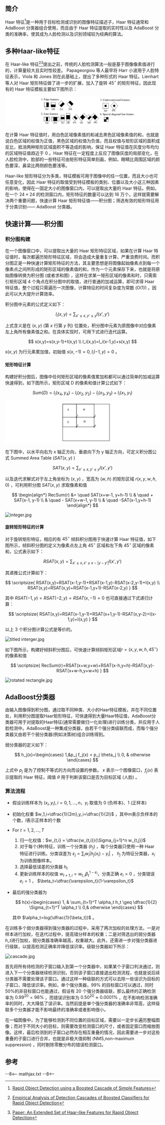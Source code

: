 ## 简介

Haar 特征[^1]是一种用于目标检测或识别的图像特征描述子，Haar 特征通常和 AdaBoost 分类器组合使用，而且由于 Haar 特征提取的实时性以及 AdaBoost 分类的准确率，使其成为人脸检测以及识别领域较为经典的算法。



## 多种Haar-like特征

在 Haar-like 特征[^2][^3]提出之前，传统的人脸检测算法一般是基于图像像素值进行的，计算量较大且实时性较差。 Papageorgiou 等人最早将 Harr 小波用于人脸特征表示，Viola 和 Jones 则在此基础上，提出了多种形式的 Haar 特征。Lienhart 等人对 Haar 矩形特征做了进一步的扩展，加入了旋转 $45^{\circ}$ 的矩形特征，因此现有的 Haar 特征模板主要如下图所示：

![Haar-like 矩形特征](image/Haar_like.png)

在计算 Haar 特征值时，用白色区域像素值的和减去黑色区域像素值的和，也就是说白色区域的权值为正值，黑色区域的权值为负值，而且权值与矩形区域的面积成反比，抵消两种矩形区域面积不等造成的影响，保证 Haar 特征值在灰度分布均匀的区域特征值趋近于 0 。Haar 特征在一定程度上反应了图像灰度的局部变化，在人脸检测中，脸部的一些特征可由矩形特征简单刻画，例如，眼睛比周围区域的颜色要深，鼻梁比两侧颜色要浅等。

Haar-like 矩形特征分为多类，特征模板可用于图像中的任一位置，而且大小也可任意变化，因此 Haar 特征的取值受到特征模板的类别、位置以及大小这三种因素的影响，使得在一固定大小的图像窗口内，可以提取出大量的 Haar 特征。例如，在一个 $24\times 24$ 的检测窗口内，矩形特征的数量可以达到 16 万个。这样就需要解决两个重要问题，快速计算 Haar 矩形特征值——积分图；筛选有效的矩形特征用于分类识别—— AdaBoost 分类器。



## 快速计算——积分图

### 积分图构建

在一个图像窗口中，可以提取出大量的 Haar 矩形特征区域，如果在计算 Haar 特征值时，每次都遍历矩形特征区域，将会造成大量重复计算，严重浪费时间。而积分图正是一种快速计算矩形特征的方法，其主要思想是将图像起始像素点到每一个像素点之间所形成的矩形区域的像素值的和，作为一个元素保存下来，也就是将原始图像转换为积分图 (或者求和图) ，这样在求某一矩形区域的像素和时，只需索引矩形区域 4 个角点在积分图中的取值，进行普通的加减运算，即可求得 Haar 特征值，整个过程只需遍历一次图像，计算特征的时间复杂度为常数 (O(1)) 。因此可以大大提升计算效率。

积分图中元素的公式定义如下：

$$
I_i(x,y) = \sum_{x'\leq x,y'\leq y} I(x',y')
$$

上式含义是在 $(x,y)$ (第 $x$ 行第 $y$ 列) 位置处，积分图中元素为原图像中对应像素左上角所有像素值之和。在具体实现时，可用下式进行迭代运算。

$$
s(x,y)=s(x,y-1)+I(x,y) \\
I_i(x,y)=I_i(x-1,y)+s(x,y)
$$

$s(x,y)$ 为行元素累加值，初始值 $s(x,-1)=0,I_i(-1,y)=0$ 。



#### 矩形特征计算
构建好积分图后，图像中任何矩形区域的像素值累加和都可以通过简单的加减运算快速得到，如下图所示，矩形区域 D 的像素和值计算公式如下： 

$$
Sum(D)=I_i(x_4, y_4)-I_i(x_2,y_2)-I_i(x_3,y_3)+I_i(x_1,y_1)
$$

![矩形区域求和示意图](image/rectangle.png)

在下图中，以水平向右为 x 轴正方向，垂直向下为 y 轴正方向，可定义积分图公式 Summed Area Table ($SAT(x,y)$ )

$$
SAT(x,y)=\sum_{x'\leq x,y'\leq y} I(x',y')
$$

以及迭代求解式对于左上角坐标为 $(x,y)$ ，宽高为 $(w,h)$ 的矩形区域 $r(x,y,w,h,0)$ ，可利用积分图 $SAT(x,y)$ 求取像素和值

$$
\begin{align*}
RecSum(r) &= \quad SAT(x+w-1, y+h-1) \\ & \quad + SAT(x-1, y-1) \\ & \quad - SAT(x+w-1, y-1) \\ & \quad -SAT(x-1,y+h-1)
\end{align*}
$$

<img src="https://ooo.0o0.ooo/2017/06/25/594fb9abd4e14.jpg" alt="integer.jpg" title="积分图求矩形区域和值" />



#### 旋转矩形特征的计算

对于旋转矩形特征，相应的有 $45^{\circ}$ 倾斜积分图用于快速计算 Haar 特征值，如下图所示，倾斜积分图的定义为像素点左上角 $45^{\circ}$ 区域和左下角 $45^{\circ}$ 区域的像素和，公式表示如下：

$$
RSAT(x,y)=\sum_{x'\leq x,x'\leq x-\left|y-y'\right|} I(x',y')
$$

其递推公式计算如下：

$$
\scriptsize{
RSAT(x,y)=RSAT(x-1,y-1)+RSAT(x-1,y)-RSAT(x-2,y-1)+I(x,y) \\
RSAT(x,y)=RSAT(x,y)+RSAT(x-1,y+1)-RSAT(x-2,y)
}
$$

其中 $RSAT(-1,y)=RSAT(-2,y)=RSAT(x,-1)=0$ 也可直接通过下式递归计算：

$$
\scriptsize{
RSAT(x,y)=RSAT(x-1,y-1)+RSAT(x+1,y-1)-RSAT(x,y-2)+I(x-1,y)+I(x,y)
}
$$

以上 3 个积分图计算公式是等价的。

<img src="https://ooo.0o0.ooo/2017/06/25/594fb9abd4190.jpg" alt="titled interger.jpg" title="倾斜积分图求倾斜矩形区域和值" />

如下图所示，构建好倾斜积分图后，可快速计算倾斜矩形区域$r=(x,y,w,h,45^{\circ})$的像素和值

$$
\scriptsize{
RecSum(r)=RSAT(x+w,y+w)+RSAT(x-h,y+h)-RSAT(x,y)-RSAT(x+w-h,y+w+h)
}
$$

<img src="https://ooo.0o0.ooo/2017/06/25/594fb9abe7aa1.jpg" alt="rotated rectangle.jpg" title="倾斜矩形区域求和示意图" />



## AdaBoost分类器

由输入图像得到积分图，通过取不同种类、大小的Haar特征模板，并在不同位置处，利用积分图提取Haar矩形特征，可快速得到大量Haar特征值，AdaBoost分类器可用于对提取的Haar特征(通常需要做归一化处理)进行训练分类，并应用于人脸检测中。AdaBoost是一种集成分类器，由若干个强分类级联而成，而每个强分类器又由若干个弱分类器(例如决策树)组合训练得到。

弱分类器的定义如下：

$$
h_j(x)=\begin{cases} 1,&p_j f_j(x) < p_j \theta_j \\ 0, & otherwise \end{cases}
$$

上式中 $p_j$ 是为了控制不等式的方向而设置的参数。 $x$ 表示一个图像窗口，$f_j(x)$ 表示提取的 Haar 特征，阈值 $\theta$ 用于判断该窗口是否为目标区域 (人脸) 。



### 算法流程

- 假设训练样本为 $(x_i,y_i),i=0,1,...,n$，$y_i$ 取值为 0 (负样本)、1 (正样本)

- 初始化权重 $w_1,i=\dfrac{1}{2m},y_i=\dfrac{1}{2l}$ ，其中$m$表示负样本的个数，$l$表示正样本的个数

- For $t =1,2,...,T$ 

  1. 归一化权值：$w_{t,i} = \dfrac{w_{t,i}}{\Sigma_{j=1}^n w_{t,j}}$ 
  2. 对于每个(种)特征，训练一个分类器 ($h_j$) ，每个分类器只使用一种 Haar 特征进行训练。分类误差为 $\varepsilon_j = \sum_i w_i \left | h_j (x_i) - y_i \right|$ ， $h_j$ 为特征分类器，$x_i$ 为训练图像样本。
  3. 选择最低误差的分类器 $h_t$ 
  4. 更新训练样本的权值 $w_{t+1,i} = w_{t,i} \beta_t^{1-e_i}$，分类正确 $e_i=0$ ，分类错误 $e_i=1$ ， $\beta_t=\dfrac{\varepsilon_t}{1-\varepsilon_t}$ 

- 最后的强分类器为
  
    $$
    h(x)=\begin{cases} 1, & \sum_{t=1}^T \alpha_t h_t \geq \dfrac{1}{2} \Sigma_{t=1}^T \alpha_t \\ 0,& otherwise \end{cases}
    $$
    
    其中 $\alpha_t=log(\dfrac{1}{\beta_t})$ 。

在训练多个弱分类器得到强分类器的过程中，采用了两次加权的处理方法，一是对样本进行加权，在迭代过程中，提高错分样本的权重；二是对筛选出的弱分类器$h\_t$进行加权，弱分类器准确率越高，权重越大。此外，还需进一步对强分类器进行级联，以提高检测正确率并降低误识率。级联分类器如下所示：

<img src="https://ooo.0o0.ooo/2017/06/26/59506e87bf0f5.jpg" alt="cascade.jpg" title="级联分类器" />

首先将所有待检测的子窗口输入到第一个分类器中，如果某个子窗口判决通过，则进入下一个分类器继续检测识别，否则该子窗口直接退出检测流程，也就是说后续分类器不需要处理该子窗口。通过这样一种级联的方式可以去除一些误识为目标的子窗口，降低误识率。例如，单个强分类器，99% 的目标窗口可以通过，同时50%的非目标窗口也能通过，假设有 20 个强分类器级联，那么最终的正确检测率为 $0.99^{20}=98\%$ ，而错误识别率为 $0.50^{20} \approx 0.0001\%$ ，在不影响检测准确率的同时，大大降低了误识率。当然前提是单个强分类器的准确率非常高，这样级联多个分类器才能不影响最终的准确率或者影响很小。

在一幅图像中，为了能够检测到不同位置的目标区域，需要以一定步长遍历整幅图像；而对于不同大小的目标，则需要改变检测窗口的尺寸，或者固定窗口而缩放图像。这样，最后检测到的子窗口必然存在相互重叠的情况，因此需要进一步对这些重叠的子窗口进行合并，也就是非极大值抑制 (NMS,non-maximum suppression) ，同时剔除零散分布的错误检测窗口。



## 参考

[^1]: [Rapid Object Detection using a Boosted Cascade of Simple Features](http://wearables.cc.gatech.edu/paper_of_week/viola01rapid.pdf) 
[^2]: [Empirical Analysis of Detection Cascades of Boosted Classifiers for Rapid Object Detection](https://link.springer.com/content/pdf/10.1007%2F978-3-540-45243-0_39.pdf) 
[^3]: [Paper: An Extended Set of Haar-like Features for Rapid Object Detection](https://pdfs.semanticscholar.org/72e0/8cf12730135c5ccd7234036e04536218b6c1.pdf) 





--8<--
mathjax.txt
--8<--
